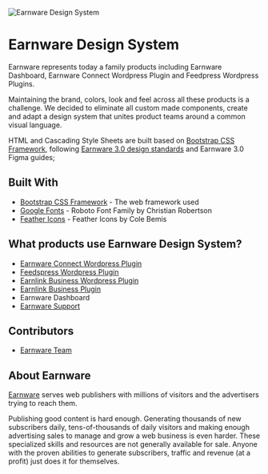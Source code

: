 ![Earnware Design System](http://s3.amazonaws.com/new.ewfiles.com/07-14-20-Earnware-Githun-Design-System.png)  

# Earnware Design System

Earnware represents today a family products including Earnware Dashboard, Earnware Connect Wordpress Plugin and Feedpress Wordpress Plugins. 

Maintaining the brand, colors, look and feel across all these products is a challenge. We decided to eliminate all custom made components, create and adapt a design system that unites product teams around a common visual language.

HTML and Cascading Style Sheets are built based on [Bootstrap CSS Framework](https://getbootstrap.com/), following [Earnware 3.0 design standards](https://www.behance.net/gallery/100506235/Earnware-Dashboard-30) and Earnware 3.0 Figma guides;

## Built With

* [Bootstrap CSS Framework](https://getbootstrap.com/) - The web framework used 
* [Google Fonts](https://fonts.google.com/specimen/Roboto?query=roboto) - Roboto Font Family by Christian Robertson 
* [Feather Icons](https://github.com/feathericons/feather/releases) - Feather Icons by Cole Bemis
 
## What products use Earnware Design System?

* [Earnware Connect Wordpress Plugin](https://wordpress.org/plugins/earnware-connect/) 
* [Feedspress Wordpress Plugin](https://support.earnware.com/wordpress-plugins/feedspress/download-feedspress/) 
* [Earnlink Business Wordpress Plugin](https://business.earnlink.com/)
* [Earnlink Business Plugin](https://support.earnware.com/earnlink/download-earnlink/)
* Earnware Dashboard
* [Earnware Support](https://support.earnware.com/)

## Contributors

* [Earnware Team](https://www.earnware.com/about/) 

## About Earnware

[Earnware](https://www.earnware.com/) serves web publishers with millions of visitors and the advertisers trying to reach them.

Publishing good content is hard enough. Generating thousands of new subscribers daily, tens-of-thousands of daily visitors and making enough advertising sales to manage and grow a web business is even harder. These specialized skills and resources are not generally available for sale. Anyone with the proven abilities to generate subscribers, traffic and revenue (at a profit) just does it for themselves. 